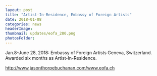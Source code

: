 ```yaml
---
layout: post
title: "Artist-In-Residence, Embassy of Foreign Artists"
date: 2018-01-08
categories: news
headerImage:
thumbnail: updates/eofa_280.png
photosFolder:
---
```


Jan.8-June 28, 2018: Embassy of Foreign Artists Geneva, Switzerland.
Awarded six months as Artist-In-Residence.

http://www.jasonthorpebuchanan.com/www.eofa.ch
